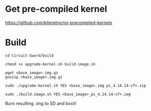 # Get pre-compiled kernel
https://github.com/kiteretro/rpi-precompiled-kernels

# Build
```
cd Circuit-Sword/build

chmod +x upgrade-kernel.sh build-image.sh

wget <base_image>.img.gz
gunzip <base_image>.img.gz

sudo ./upgrade-kernel.sh YES <base_image>.img pi_4.14.14-v7+.zip

sudo ./build-image.sh YES <base_image>_pi_4.14.14-v7+.img
```

Burn resulting .img to SD and boot!
